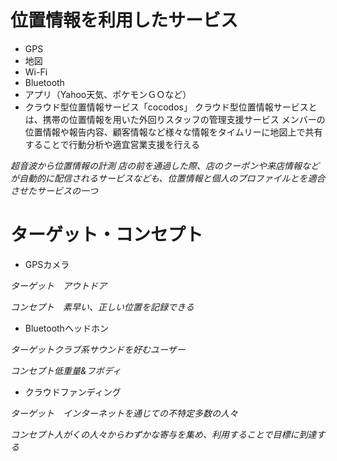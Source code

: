 # 位置情報を利用したサービス
- GPS
- 地図
- Wi-Fi
- Bluetooth
- アプリ（Yahoo天気、ポケモンＧＯなど）
- クラウド型位置情報サービス「cocodos」
クラウド型位置情報サービスとは、携帯の位置情報を用いた外回りスタッフの管理支援サービス
メンバーの位置情報や報告内容、顧客情報など様々な情報をタイムリーに地図上で共有することで行動分析や適宜営業支援を行える

_超音波から位置情報の計測_
*店の前を通過した際、店のクーポンや来店情報などが自動的に配信されるサービスなども、位置情報と個人のプロファイルとを適合させたサービスの一つ*

# ターゲット・コンセプト
- GPSカメラ

*ターゲット　アウトドア*　

*コンセプト　素早い、正しい位置を記録できる*
- Bluetoothヘッドホン

*ターゲットクラブ系サウンドを好むユーザー*　

*コンセプト低重量&フボディ*
- クラウドファンディング

*ターゲット　インターネットを通じての不特定多数の人々*　

*コンセプト人がくの人々からわずかな寄与を集め、利用することで目標に到達する*
